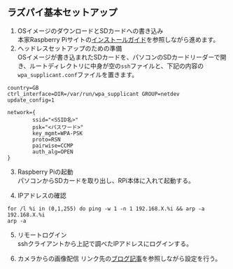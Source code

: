 ラズパイ基本セットアップ
------------
1. OSイメージのダウンロードとSDカードへの書き込み  
本家Raspberry Piサイトの[インストールガイド](https://www.raspberrypi.org/documentation/installation/installing-images/README.md)を参照しながら進めます。
2. ヘッドレスセットアップのための準備  
OSイメージが書き込まれたSDカードを、パソコンのSDカードリーダーで開き、ルートディレクトリに中身が空の`ssh`ファイルと、下記の内容の`wpa_supplicant.conf`ファイルを置きます。
```
country=GB
ctrl_interface=DIR=/var/run/wpa_supplicant GROUP=netdev
update_config=1

network={
        ssid="<SSID名>"
        psk="<パスワード>"
        key_mgmt=WPA-PSK
        proto=RSN
        pairwise=CCMP
        auth_alg=OPEN
}
```

3. Raspberry Piの起動  
パソコンからSDカードを取り出し、RPi本体に入れて起動する。

4. IPアドレスの確認  
```
for /l %i in (0,1,255) do ping -w 1 -n 1 192.168.X.%i && arp -a 192.168.X.%i
arp -a
```

5. リモートログイン  
sshクライアントから上記で調べたIPアドレスにログインする。

6. カメラからの画像配信
リンク先の[ブログ記事](https://qiita.com/okaxaki/items/72226a0b0f5fab0ec9e9)を参照しながら設定を行う。
